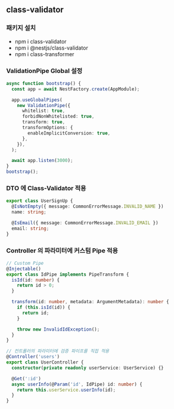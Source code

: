## class-validator
### 패키지 설치
- npm i class-validator
- npm i @nestjs/class-validator
- npm i class-transformer

### ValidationPipe Global 설정
```typescript
async function bootstrap() {
  const app = await NestFactory.create(AppModule);

  app.useGlobalPipes(
    new ValidationPipe({
      whitelist: true,
      forbidNonWhitelisted: true,
      transform: true,
      transformOptions: {
        enableImplicitConversion: true,
      },
    }),
  );

  await app.listen(3000);
}
bootstrap();
```

### DTO 에 Class-Validator 적용
```typescript
export class UserSignUp {
  @IsNotEmpty({ message: CommonErrorMessage.INVALID_NAME })
  name: string;

  @IsEmail({ message: CommonErrorMessage.INVALID_EMAIL })
  email: string;
}
```

### Controller 의 파라미터에 커스텀 Pipe 적용
```typescript
// Custom Pipe
@Injectable()
export class IdPipe implements PipeTransform {
  isId(id: number) {
    return id > 0;
  }

  transform(id: number, metadata: ArgumentMetadata): number {
    if (this.isId(id)) {
      return id;
    }

    throw new InvalidIdException();
  }
}

// 컨트롤러의 파라미터에 검증 파이프를 직접 적용
@Controller('users')
export class UserController {
  constructor(private readonly userService: UserService) {}

  @Get(':id')
  async userInfo(@Param('id', IdPipe) id: number) {
    return this.userService.userInfo(id);
  }
}
```